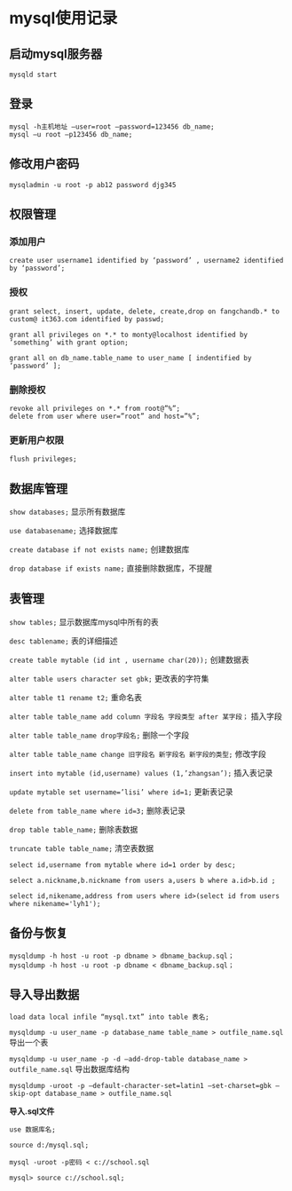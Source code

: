 # mysql使用记录

## 启动mysql服务器

`mysqld start`

## 登录

```
mysql -h主机地址 –user=root –password=123456 db_name;
mysql –u root –p123456 db_name;
```

## 修改用户密码

`mysqladmin -u root -p ab12 password djg345`

## 权限管理

### 添加用户

`create user username1 identified by ‘password’ , username2 identified by ‘password’;`

### 授权

`grant select, insert, update, delete, create,drop on fangchandb.* to custom@ it363.com identified by passwd;`

`grant all privileges on *.* to monty@localhost identified by ’something’ with grant option;`

`grant all on db_name.table_name to user_name [ indentified by ‘password’ ];`

### 删除授权

```
revoke all privileges on *.* from root@”%”;
delete from user where user=”root” and host=”%”;
```

### 更新用户权限

`flush privileges;`

## 数据库管理

`show databases;` 显示所有数据库

`use databasename;` 选择数据库

`create database if not exists name;` 创建数据库

`drop database if exists name;` 直接删除数据库，不提醒

## 表管理

`show tables;` 显示数据库mysql中所有的表

`desc tablename;` 表的详细描述

`create table mytable (id int , username char(20));` 创建数据表

`alter table users character set gbk;` 更改表的字符集

`alter table t1 rename t2;` 重命名表

`alter table table_name add column 字段名 字段类型 after 某字段；` 插入字段

`alter table table_name drop字段名;` 删除一个字段

`alter table table_name change 旧字段名 新字段名 新字段的类型;` 修改字段

`insert into mytable (id,username) values (1,’zhangsan’);` 插入表记录

`update mytable set username=’lisi’ where id=1;` 更新表记录

`delete from table_name where id=3;` 删除表记录

`drop table table_name;` 删除表数据

`truncate table table_name;` 清空表数据

`select id,username from mytable where id=1 order by desc;`

`select a.nickname,b.nickname from users a,users b where a.id>b.id ;`

`select id,nikename,address from users where id>(select id from users where nikename='lyh1');`

## 备份与恢复

```
mysqldump -h host -u root -p dbname > dbname_backup.sql；
mysqldump -h host -u root -p dbname < dbname_backup.sql；
```

## 导入导出数据

`load data local infile “mysql.txt” into table 表名;`

`mysqldump -u user_name -p database_name table_name > outfile_name.sql` 导出一个表

`mysqldump -u user_name -p -d –add-drop-table database_name > outfile_name.sql` 导出数据库结构

`mysqldump -uroot -p –default-character-set=latin1 –set-charset=gbk –skip-opt database_name > outfile_name.sql`

**导入.sql文件**

`use 数据库名;`

`source d:/mysql.sql;`

`mysql -uroot -p密码 < c://school.sql`

`mysql> source c://school.sql;`
